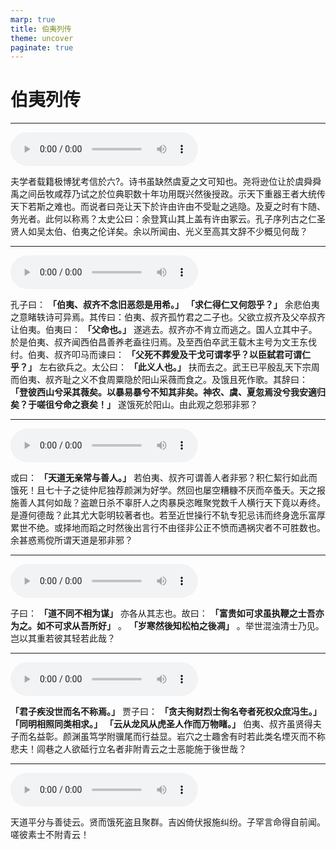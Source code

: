 ```yaml
---
marp: true
title: 伯夷列传
theme: uncover
paginate: true
---
```


# 伯夷列传

---

![](assets/audios/061/1.mp3)

夫学者载籍极博犹考信於六?。诗书虽缺然虞夏之文可知也。尧将逊位让於虞舜舜禹之间岳牧咸荐乃试之於位典职数十年功用既兴然後授政。示天下重器王者大统传天下若斯之难也。而说者曰尧让天下於许由许由不受耻之逃隐。及夏之时有卞随、务光者。此何以称焉？太史公曰：余登箕山其上盖有许由冢云。孔子序列古之仁圣贤人如吴太伯、伯夷之伦详矣。余以所闻由、光义至高其文辞不少概见何哉？

---

![](assets/audios/061/2.mp3)

孔子曰： __「伯夷、叔齐不念旧恶怨是用希。」__  __「求仁得仁又何怨乎？」__ 余悲伯夷之意睹轶诗可异焉。其传曰：伯夷、叔齐孤竹君之二子也。父欲立叔齐及父卒叔齐让伯夷。伯夷曰： __「父命也。」__ 遂逃去。叔齐亦不肯立而逃之。国人立其中子。於是伯夷、叔齐闻西伯昌善养老盍往归焉。及至西伯卒武王载木主号为文王东伐纣。伯夷、叔齐叩马而谏曰： __「父死不葬爰及干戈可谓孝乎？以臣弑君可谓仁乎？」__ 左右欲兵之。太公曰： __「此义人也。」__ 扶而去之。武王已平殷乱天下宗周而伯夷、叔齐耻之义不食周粟隐於阳山采薇而食之。及饿且死作歌。其辞曰： __「登彼西山兮采其薇矣。以暴易暴兮不知其非矣。神农、虞、夏忽焉没兮我安適归矣？于嗟徂兮命之衰矣！」__ 遂饿死於阳山。由此观之怨邪非邪？

---

![](assets/audios/061/3.mp3)

或曰： __「天道无亲常与善人。」__ 若伯夷、叔齐可谓善人者非邪？积仁絜行如此而饿死！且七十子之徒仲尼独荐颜渊为好学。然回也屡空糟糠不厌而卒蚤夭。天之报施善人其何如哉？盗蹠日杀不辜肝人之肉暴戾恣睢聚党数千人横行天下竟以寿终。是遵何德哉？此其尤大彰明较著者也。若至近世操行不轨专犯忌讳而终身逸乐富厚累世不绝。或择地而蹈之时然後出言行不由径非公正不愤而遇祸灾者不可胜数也。余甚惑焉傥所谓天道是邪非邪？

---

![](assets/audios/061/4.mp3)

子曰： __「道不同不相为谋」__ 亦各从其志也。故曰： __「富贵如可求虽执鞭之士吾亦为之。如不可求从吾所好」__ 。 __「岁寒然後知松柏之後凋」__ 。举世混浊清士乃见。岂以其重若彼其轻若此哉？

---

![](assets/audios/061/5.mp3)

 __「君子疾没世而名不称焉。」__ 贾子曰： __「贪夫徇财烈士徇名夸者死权众庶冯生。」__  __「同明相照同类相求。」__  __「云从龙风从虎圣人作而万物睹。」__ 伯夷、叔齐虽贤得夫子而名益彰。颜渊虽笃学附骥尾而行益显。岩穴之士趣舍有时若此类名堙灭而不称悲夫！闾巷之人欲砥行立名者非附青云之士恶能施于後世哉？

---

![](assets/audios/061/6.mp3)

天道平分与善徒云。贤而饿死盗且聚群。吉凶倚伏报施纠纷。子罕言命得自前闻。嗟彼素士不附青云！